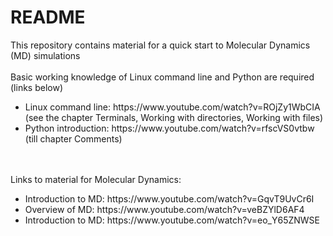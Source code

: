 <h1>README</h1>
This repository contains material for a quick start to Molecular Dynamics (MD) simulations<br>
<br>
Basic working knowledge of Linux command line and Python are required (links below)<br>
<ul>
  <li>Linux command line: https://www.youtube.com/watch?v=ROjZy1WbCIA<br>(see the chapter Terminals, Working with directories, Working with files)</li>
  <li>Python introduction: https://www.youtube.com/watch?v=rfscVS0vtbw <br> (till chapter Comments)</li>
</ul>
<br>
<br>
Links to material for Molecular Dynamics:
<ul>
  <li>Introduction to MD: https://www.youtube.com/watch?v=GqvT9UvCr6I</li>
  <li>Overview of MD: https://www.youtube.com/watch?v=veBZYlD6AF4</li>
  <li>Introduction to MD: https://www.youtube.com/watch?v=eo_Y65ZNWSE</li>
</ul>
